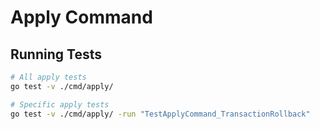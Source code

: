 # Apply Command

## Running Tests

```bash
# All apply tests
go test -v ./cmd/apply/

# Specific apply tests
go test -v ./cmd/apply/ -run "TestApplyCommand_TransactionRollback"
```

